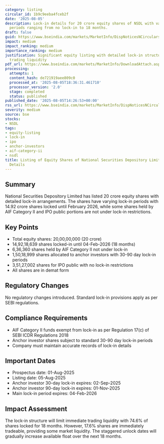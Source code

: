 ```yaml
---
category: listing
circular_id: 1b9c9eeba4fceb2f
date: '2025-08-05'
description: Lock-in details for 20 crore equity shares of NSDL with various lock-in
  periods ranging from no lock-in to 18 months.
draft: false
guid: https://www.bseindia.com/markets/MarketInfo/DispNoticesNCirculars.aspx?Noticeid={5BAD5CFA-564C-4AAF-ACE9-8B8CFC1CDD7C}&noticeno=20250805-54&dt=08/05/2025&icount=54&totcount=61&flag=0
impact: medium
impact_ranking: medium
importance_ranking: medium
justification: Significant equity listing with detailed lock-in structure affecting
  trading liquidity
pdf_url: https://www.bseindia.com/markets/MarketInfo/DownloadAttach.aspx?id=20250805-54&attachedId=b9237d7b-8d07-4dd5-9860-a2e9ec5ca127
processing:
  attempts: 1
  content_hash: de721919aee809c0
  processed_at: '2025-08-05T18:36:31.461710'
  processor_version: '2.0'
  stage: completed
  status: published
published_date: '2025-08-05T14:26:53+00:00'
rss_url: https://www.bseindia.com/markets/MarketInfo/DispNoticesNCirculars.aspx?Noticeid={5BAD5CFA-564C-4AAF-ACE9-8B8CFC1CDD7C}&noticeno=20250805-54&dt=08/05/2025&icount=54&totcount=61&flag=0
severity: medium
source: bse
stocks:
- NSDL
tags:
- equity-listing
- lock-in
- ipo
- anchor-investors
- aif-category-ii
- nsdl
title: Listing of Equity Shares of National Securities Depository Limited - Lock-in
  Details
---
```


## Summary

National Securities Depository Limited has listed 20 crore equity shares with detailed lock-in arrangements. The shares have varying lock-in periods with 14.92 crore shares locked until February 2026, while some shares held by AIF Category II and IPO public portions are not under lock-in restrictions.

## Key Points

- Total equity shares: 20,00,00,000 (20 crore)
- 14,92,18,639 shares locked-in until 04-Feb-2026 (18 months)
- 6,36,360 shares held by AIF Category II not under lock-in
- 1,50,18,999 shares allocated to anchor investors with 30-90 day lock-in periods
- 3,51,27,002 shares for IPO public with no lock-in restrictions
- All shares are in demat form

## Regulatory Changes

No regulatory changes introduced. Standard lock-in provisions apply as per SEBI regulations.

## Compliance Requirements

- AIF Category II funds exempt from lock-in as per Regulation 17(c) of SEBI ICDR Regulations 2018
- Anchor investor shares subject to standard 30-90 day lock-in periods
- Company must maintain accurate records of lock-in details

## Important Dates

- Prospectus date: 01-Aug-2025
- Listing date: 05-Aug-2025
- Anchor investor 30-day lock-in expires: 02-Sep-2025
- Anchor investor 90-day lock-in expires: 01-Nov-2025
- Main lock-in period expires: 04-Feb-2026

## Impact Assessment

The lock-in structure will limit immediate trading liquidity with 74.6% of shares locked for 18 months. However, 17.6% shares are immediately tradeable, providing some market liquidity. The staggered unlock dates will gradually increase available float over the next 18 months.